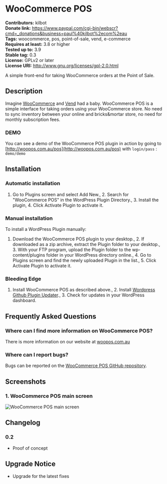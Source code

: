 # WooCommerce POS #
**Contributors:** kilbot  
**Donate link:** https://www.paypal.com/cgi-bin/webscr?cmd=_donations&business=paul%40kilbot%2ecom%2eau  
**Tags:** woocommerce, pos, point-of-sale, vend, e-commerce  
**Requires at least:** 3.8 or higher  
**Tested up to:** 3.9  
**Stable tag:** 0.3  
**License:** GPLv2 or later  
**License URI:** http://www.gnu.org/licenses/gpl-2.0.html  

A simple front-end for taking WooCommerce orders at the Point of Sale.

## Description ##

Imagine [WooCommerce](http://www.woothemes.com/woocommerce/) and [Vend](http://www.vendhq.com/) had a baby. WooCommerce POS is a simple interface for taking orders using your WooCommerce store. No need to sync inventory between your online and bricks&mortar store, no need for monthly subscription fees.

### DEMO ###
You can see a demo of the WooCommerce POS plugin in action by going to [http://woopos.com.au/pos](http://woopos.com.au/pos) with `login/pass` : `demo/demo`

## Installation ##

### Automatic installation ###
1. Go to Plugins screen and select Add New., 2. Search for "WooCommerce POS" in the WordPress Plugin Directory., 3. Install the plugin, 4. Click Activate Plugin to activate it.

### Manual installation ###
To install a WordPress Plugin manually:

1. Download the WooCommerce POS plugin to your desktop., 2. If downloaded as a zip archive, extract the Plugin folder to your desktop., 3. With your FTP program, upload the Plugin folder to the wp-content/plugins folder in your WordPress directory online., 4. Go to Plugins screen and find the newly uploaded Plugin in the list., 5. Click Activate Plugin to activate it.

### Bleeding Edge ###
1. Install WooCommerce POS as described above., 2. Install [Wordpress Github Plugin Updater](https://github.com/jkudish/WordPress-GitHub-Plugin-Updater)., 3. Check for updates in your WordPress dashboard.

## Frequently Asked Questions ##

### Where can I find more information on WooCommerce POS? ###
There is more information on our website at [woopos.com.au](http://woopos.com.au)

### Where can I report bugs? ###
Bugs can be reported on the [WooCommerce POS GitHub repository](https://github.com/kilbot/WooCommerce-POS).

## Screenshots ##

### 1. WooCommerce POS main screen ###
![WooCommerce POS main screen](http://s.wordpress.org/extend/plugins/woocommerce-pos/screenshot-1.png)


## Changelog ##

### 0.2 ###
* Proof of concept

## Upgrade Notice ##

* Upgrade for the latest fixes